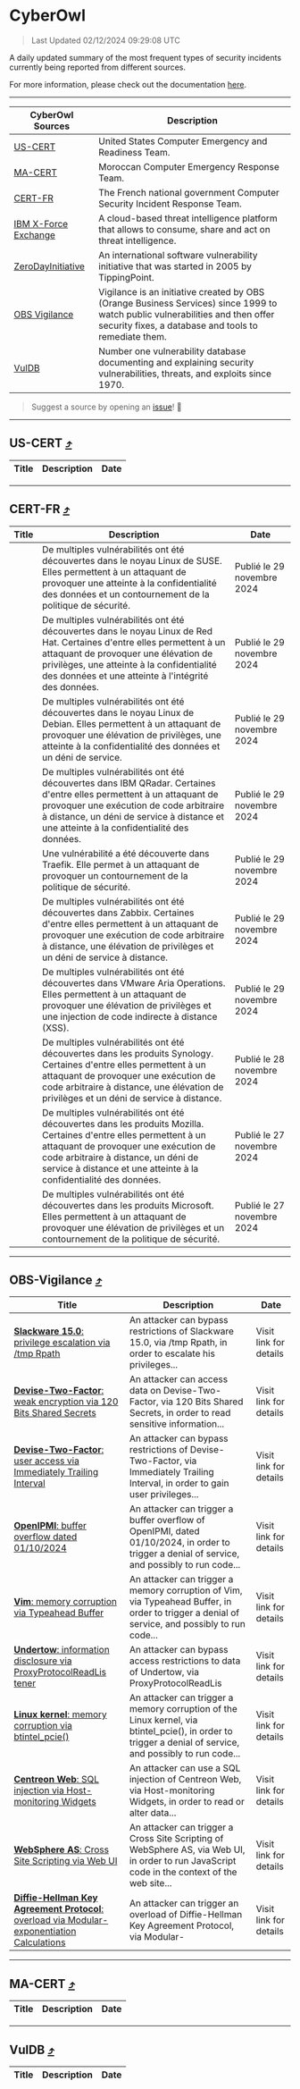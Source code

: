 
 <div id='top'></div>

# CyberOwl

 > Last Updated 02/12/2024 09:29:08 UTC
 
 A daily updated summary of the most frequent types of security incidents currently being reported from different sources.
 
 For more information, please check out the documentation [here](./docs/README.md).
 
 ---
 |CyberOwl Sources|Description|
 |---|---|
 |[US-CERT](#us-cert-arrow_heading_up)|United States Computer Emergency and Readiness Team.|
 |[MA-CERT](#ma-cert-arrow_heading_up)|Moroccan Computer Emergency Response Team.|
 |[CERT-FR](#cert-fr-arrow_heading_up)|The French national government Computer Security Incident Response Team.|
 |[IBM X-Force Exchange](#ibmcloud-arrow_heading_up)|A cloud-based threat intelligence platform that allows to consume, share and act on threat intelligence.|
 |[ZeroDayInitiative](#zerodayinitiative-arrow_heading_up)|An international software vulnerability initiative that was started in 2005 by TippingPoint.|
 |[OBS Vigilance](#obs-vigilance-arrow_heading_up)|Vigilance is an initiative created by OBS (Orange Business Services) since 1999 to watch public vulnerabilities and then offer security fixes, a database and tools to remediate them.|
 |[VulDB](#vuldb-arrow_heading_up)|Number one vulnerability database documenting and explaining security vulnerabilities, threats, and exploits since 1970.|
 
 > Suggest a source by opening an [issue](https://github.com/karimhabush/cyberowl/issues)! :raised_hands:
 ---

## US-CERT [:arrow_heading_up:](#cyberowl)

 |Title|Description|Date|
 |---|---|---|
 
 ---

## CERT-FR [:arrow_heading_up:](#cyberowl)

 |Title|Description|Date|
 |---|---|---|
 |[](https://www.cert.ssi.gouv.fr/avis/CERTFR-2024-AVI-1033/)|De multiples vulnérabilités ont été découvertes dans le noyau Linux de SUSE. Elles permettent à un attaquant de provoquer une atteinte à la confidentialité des données et un contournement de la politique de sécurité.|Publié le 29 novembre 2024|
 |[](https://www.cert.ssi.gouv.fr/avis/CERTFR-2024-AVI-1032/)|De multiples vulnérabilités ont été découvertes dans le noyau Linux de Red Hat. Certaines d'entre elles permettent à un attaquant de provoquer une élévation de privilèges, une atteinte à la confidentialité des données et une atteinte à l'intégrité des données.|Publié le 29 novembre 2024|
 |[](https://www.cert.ssi.gouv.fr/avis/CERTFR-2024-AVI-1031/)|De multiples vulnérabilités ont été découvertes dans le noyau Linux de Debian. Elles permettent à un attaquant de provoquer une élévation de privilèges, une atteinte à la confidentialité des données et un déni de service.|Publié le 29 novembre 2024|
 |[](https://www.cert.ssi.gouv.fr/avis/CERTFR-2024-AVI-1030/)|De multiples vulnérabilités ont été découvertes dans IBM QRadar. Certaines d'entre elles permettent à un attaquant de provoquer une exécution de code arbitraire à distance, un déni de service à distance et une atteinte à la confidentialité des données.|Publié le 29 novembre 2024|
 |[](https://www.cert.ssi.gouv.fr/avis/CERTFR-2024-AVI-1029/)|Une vulnérabilité a été découverte dans Traefik. Elle permet à un attaquant de provoquer un contournement de la politique de sécurité.|Publié le 29 novembre 2024|
 |[](https://www.cert.ssi.gouv.fr/avis/CERTFR-2024-AVI-1028/)|De multiples vulnérabilités ont été découvertes dans Zabbix. Certaines d'entre elles permettent à un attaquant de provoquer une exécution de code arbitraire à distance, une élévation de privilèges et un déni de service à distance.|Publié le 29 novembre 2024|
 |[](https://www.cert.ssi.gouv.fr/avis/CERTFR-2024-AVI-1027/)|De multiples vulnérabilités ont été découvertes dans VMware Aria Operations. Elles permettent à un attaquant de provoquer une élévation de privilèges et une injection de code indirecte à distance (XSS).|Publié le 29 novembre 2024|
 |[](https://www.cert.ssi.gouv.fr/avis/CERTFR-2024-AVI-1026/)|De multiples vulnérabilités ont été découvertes dans les produits Synology. Certaines d'entre elles permettent à un attaquant de provoquer une exécution de code arbitraire à distance, une élévation de privilèges et un déni de service à distance.|Publié le 28 novembre 2024|
 |[](https://www.cert.ssi.gouv.fr/avis/CERTFR-2024-AVI-1025/)|De multiples vulnérabilités ont été découvertes dans les produits Mozilla. Certaines d'entre elles permettent à un attaquant de provoquer une exécution de code arbitraire à distance, un déni de service à distance et une atteinte à la confidentialité des données.|Publié le 27 novembre 2024|
 |[](https://www.cert.ssi.gouv.fr/avis/CERTFR-2024-AVI-1024/)|De multiples vulnérabilités ont été découvertes dans les produits Microsoft. Elles permettent à un attaquant de provoquer une élévation de privilèges et un contournement de la politique de sécurité.|Publié le 27 novembre 2024|
 
 ---

## OBS-Vigilance [:arrow_heading_up:](#cyberowl)

 |Title|Description|Date|
 |---|---|---|
 |[<a href="https://vigilance.fr/vulnerability/Slackware-15-0-privilege-escalation-via-tmp-Rpath-45268" class="noirorange"><b>Slackware 15.0</b>: privilege escalation via /tmp Rpath</a>](https://vigilance.fr/vulnerability/Slackware-15-0-privilege-escalation-via-tmp-Rpath-45268)|An attacker can bypass restrictions of Slackware 15.0, via /tmp Rpath, in order to escalate his privileges...|Visit link for details|
 |[<a href="https://vigilance.fr/vulnerability/Devise-Two-Factor-weak-encryption-via-120-Bits-Shared-Secrets-45267" class="noirorange"><b>Devise-Two-Factor</b>: weak encryption via 120 Bits Shared Secrets</a>](https://vigilance.fr/vulnerability/Devise-Two-Factor-weak-encryption-via-120-Bits-Shared-Secrets-45267)|An attacker can access data on Devise-Two-Factor, via 120 Bits Shared Secrets, in order to read sensitive information...|Visit link for details|
 |[<a href="https://vigilance.fr/vulnerability/Devise-Two-Factor-user-access-via-Immediately-Trailing-Interval-45266" class="noirorange"><b>Devise-Two-Factor</b>: user access via Immediately Trailing Interval</a>](https://vigilance.fr/vulnerability/Devise-Two-Factor-user-access-via-Immediately-Trailing-Interval-45266)|An attacker can bypass restrictions of Devise-Two-Factor, via Immediately Trailing Interval, in order to gain user privileges...|Visit link for details|
 |[<a href="https://vigilance.fr/vulnerability/OpenIPMI-buffer-overflow-dated-01-10-2024-45264" class="noirorange"><b>OpenIPMI</b>: buffer overflow dated 01/10/2024</a>](https://vigilance.fr/vulnerability/OpenIPMI-buffer-overflow-dated-01-10-2024-45264)|An attacker can trigger a buffer overflow of OpenIPMI, dated 01/10/2024, in order to trigger a denial of service, and possibly to run code...|Visit link for details|
 |[<a href="https://vigilance.fr/vulnerability/Vim-memory-corruption-via-Typeahead-Buffer-45263" class="noirorange"><b>Vim</b>: memory corruption via Typeahead Buffer</a>](https://vigilance.fr/vulnerability/Vim-memory-corruption-via-Typeahead-Buffer-45263)|An attacker can trigger a memory corruption of Vim, via Typeahead Buffer, in order to trigger a denial of service, and possibly to run code...|Visit link for details|
 |[<a href="https://vigilance.fr/vulnerability/Undertow-information-disclosure-via-ProxyProtocolReadListener-45262" class="noirorange"><b>Undertow</b>: information disclosure via ProxyProtocolReadLis<wbr>tener</wbr></a>](https://vigilance.fr/vulnerability/Undertow-information-disclosure-via-ProxyProtocolReadListener-45262)|An attacker can bypass access restrictions to data of Undertow, via ProxyProtocolReadLis|Visit link for details|
 |[<a href="https://vigilance.fr/vulnerability/Linux-kernel-memory-corruption-via-btintel-pcie-45259" class="noirorange"><b>Linux kernel</b>: memory corruption via btintel_pcie()</a>](https://vigilance.fr/vulnerability/Linux-kernel-memory-corruption-via-btintel-pcie-45259)|An attacker can trigger a memory corruption of the Linux kernel, via btintel_pcie(), in order to trigger a denial of service, and possibly to run code...|Visit link for details|
 |[<a href="https://vigilance.fr/vulnerability/Centreon-Web-SQL-injection-via-Host-monitoring-Widgets-45258" class="noirorange"><b>Centreon Web</b>: SQL injection via Host-monitoring Widgets</a>](https://vigilance.fr/vulnerability/Centreon-Web-SQL-injection-via-Host-monitoring-Widgets-45258)|An attacker can use a SQL injection of Centreon Web, via Host-monitoring Widgets, in order to read or alter data...|Visit link for details|
 |[<a href="https://vigilance.fr/vulnerability/WebSphere-AS-Cross-Site-Scripting-via-Web-UI-45257" class="noirorange"><b>WebSphere AS</b>: Cross Site Scripting via Web UI</a>](https://vigilance.fr/vulnerability/WebSphere-AS-Cross-Site-Scripting-via-Web-UI-45257)|An attacker can trigger a Cross Site Scripting of WebSphere AS, via Web UI, in order to run JavaScript code in the context of the web site...|Visit link for details|
 |[<a href="https://vigilance.fr/vulnerability/Diffie-Hellman-Key-Agreement-Protocol-overload-via-Modular-exponentiation-Calculations-45256" class="noirorange"><b>Diffie-Hellman Key Agreement Protocol</b>: overload via Modular-<wbr>exponentiation Calculations</wbr></a>](https://vigilance.fr/vulnerability/Diffie-Hellman-Key-Agreement-Protocol-overload-via-Modular-exponentiation-Calculations-45256)|An attacker can trigger an overload of Diffie-Hellman Key Agreement Protocol, via Modular-|Visit link for details|
 
 ---

## MA-CERT [:arrow_heading_up:](#cyberowl)

 |Title|Description|Date|
 |---|---|---|
 
 ---

## VulDB [:arrow_heading_up:](#cyberowl)

 |Title|Description|Date|
 |---|---|---|
 